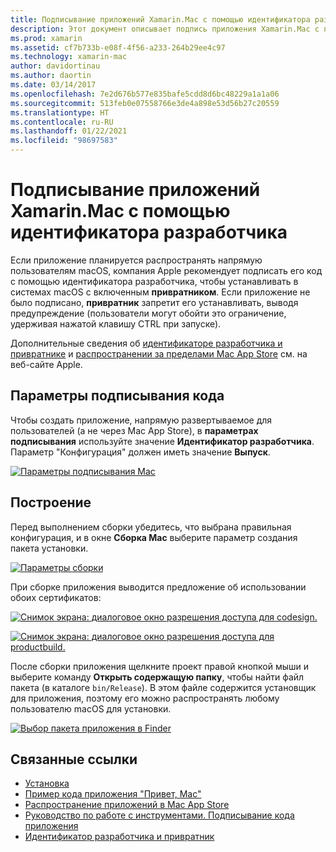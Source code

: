 ```yaml
---
title: Подписывание приложений Xamarin.Mac с помощью идентификатора разработчика
description: Этот документ описывает подпись приложения Xamarin.Mac с помощью идентификатора разработчика, чтобы его можно было распространять за пределами Mac App Store. В нем описаны параметры подписи кода и сборка.
ms.prod: xamarin
ms.assetid: cf7b733b-e08f-4f56-a233-264b29ee4c97
ms.technology: xamarin-mac
author: davidortinau
ms.author: daortin
ms.date: 03/14/2017
ms.openlocfilehash: 7e2d676b577e835bafe5cdd8d6bc48229a1a1a06
ms.sourcegitcommit: 513feb0e07558766e3de4a898e53d56b27c20559
ms.translationtype: HT
ms.contentlocale: ru-RU
ms.lasthandoff: 01/22/2021
ms.locfileid: "98697583"
---
```

# <a name="signing-xamarinmac-apps-with-a-developer-id"></a>Подписывание приложений Xamarin.Mac с помощью идентификатора разработчика

Если приложение планируется распространять напрямую пользователям macOS, компания Apple рекомендует подписать его код с помощью идентификатора разработчика, чтобы устанавливать в системах macOS с включенным **привратником**. Если приложение не было подписано, **привратник** запретит его устанавливать, выводя предупреждение (пользователи могут обойти это ограничение, удерживая нажатой клавишу CTRL при запуске).

Дополнительные сведения об [идентификаторе разработчика и привратнике](https://developer.apple.com/developer-id/) и [распространении за пределами Mac App Store](https://developer.apple.com/library/content/documentation/IDEs/Conceptual/AppDistributionGuide/Introduction/Introduction.html) см. на веб-сайте Apple.

## <a name="code-signing-options"></a>Параметры подписывания кода

Чтобы создать приложение, напрямую развертываемое для пользователей (а не через Mac App Store), в **параметрах подписывания** используйте значение **Идентификатор разработчика**. Параметр "Конфигурация" должен иметь значение **Выпуск**.

 [![Параметры подписывания Mac](signing-images/config02.png)](signing-images/config02.png#lightbox)

## <a name="build"></a>Построение

Перед выполнением сборки убедитесь, что выбрана правильная конфигурация, и в окне **Сборка Mac** выберите параметр создания пакета установки.

[![Параметры сборки](signing-images/config03.png)](signing-images/config03.png#lightbox)

При сборке приложения выводится предложение об использовании обоих сертификатов:

 [![Снимок экрана: диалоговое окно разрешения доступа для codesign.](signing-images/image57.png)](signing-images/image57.png#lightbox)

 [![Снимок экрана: диалоговое окно разрешения доступа для productbuild.](signing-images/image58.png)](signing-images/image58.png#lightbox)

После сборки приложения щелкните проект правой кнопкой мыши и выберите команду **Открыть содержащую папку**, чтобы найти файл пакета (в каталоге `bin/Release`). В этом файле содержится установщик для приложения, поэтому его можно распространять любому пользователю macOS для установки.

 [![Выбор пакета приложения в Finder](signing-images/image59.png)](signing-images/image59.png#lightbox)

## <a name="related-links"></a>Связанные ссылки

- [Установка](~//mac/get-started/installation.md)
- [Пример кода приложения "Привет, Mac"](~//mac/get-started/hello-mac.md)
- [Распространение приложений в Mac App Store](https://developer.apple.com/devcenter/mac/checklist/)
- [Руководство по работе с инструментами. Подписывание кода приложения](https://developer.apple.com/library/mac/#documentation/ToolsLanguages/Conceptual/OSXWorkflowGuide/CodeSigning/CodeSigning.html)
- [Идентификатор разработчика и привратник](https://developer.apple.com/developer-id/)

